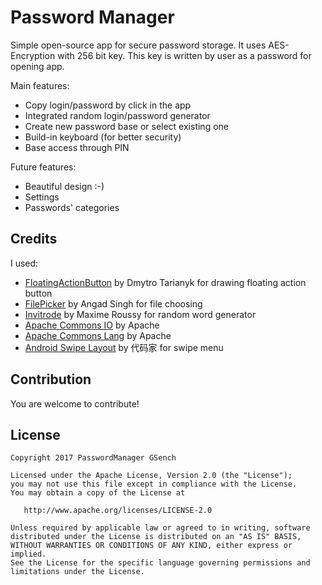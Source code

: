 # Password Manager

Simple open-source app for secure password storage.
It uses AES-Encryption with 256 bit key. This key is written by user as a password for opening app.

Main features:
  - Copy login/password by click in the app
  - Integrated random login/password generator
  - Create new password base or select existing one
  - Build-in keyboard (for better security)
  - Base access through PIN

Future features:
  - Beautiful design :-)
  - Settings
  - Passwords' categories

## Credits
I used:
  - [FloatingActionButton](https://github.com/Clans/FloatingActionButton/blob/master/README.md) by Dmytro Tarianyk for drawing floating action button
  - [FilePicker](https://github.com/Angads25/android-filepicker) by Angad Singh for file choosing
  - [Invitrode](https://github.com/maximeroussy/invitrode) by Maxime Roussy for random word generator
  - [Apache Commons IO](https://commons.apache.org/proper/commons-io/) by Apache
  - [Apache Commons Lang](https://commons.apache.org/proper/commons-lang/) by Apache
  - [Android Swipe Layout](https://github.com/daimajia/AndroidSwipeLayout) by 代码家 for swipe menu

## Contribution
You are welcome to contribute!

## License
```
Copyright 2017 PasswordManager GSench

Licensed under the Apache License, Version 2.0 (the "License");
you may not use this file except in compliance with the License.
You may obtain a copy of the License at

   http://www.apache.org/licenses/LICENSE-2.0

Unless required by applicable law or agreed to in writing, software
distributed under the License is distributed on an "AS IS" BASIS,
WITHOUT WARRANTIES OR CONDITIONS OF ANY KIND, either express or implied.
See the License for the specific language governing permissions and
limitations under the License.
```
